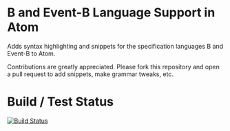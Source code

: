 # B and Event-B Language Support in Atom

Adds syntax highlighting and snippets for the specification languages B and Event-B to Atom.

Contributions are greatly appreciated. Please fork this repository and open a
pull request to add snippets, make grammar tweaks, etc.

# Build / Test Status
[![Build Status](https://travis-ci.org/wysiib/language-b-event-b.svg)](https://travis-ci.org/wysiib/language-b-event-b)
